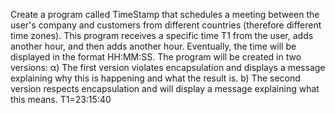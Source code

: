 Create a program called TimeStamp that schedules a meeting between the user's company and customers from different countries (therefore different time zones). This program receives a specific time T1 from the user, adds another hour, and then adds another hour. Eventually, the time will be displayed in the format HH:MM:SS. 
The program will be created in two versions:
α) The first version violates encapsulation and displays a message explaining why this is happening and what the result is.
b) The second version respects encapsulation and will display a message explaining what this means.
T1=23:15:40